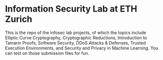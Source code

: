 # Information Security Lab at ETH Zurich

This is the repo of the infosec lab projects, of which the topics include Elliptic Curve Cryptography, Cryptographic Reductions, Introduction to Tamarin Proofs, Software Security, DDoS Attacks & Defenses, Trusted Execution Environments, and Security and Privacy in Machine Learning. You can test on those submission files for fun. 